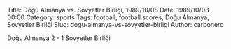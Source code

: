 Title: Doğu Almanya vs. Sovyetler Birliği, 1989/10/08
Date: 1989/10/08 00:00
Category: sports
Tags: football, football scores, Doğu Almanya, Sovyetler Birliği
Slug: dogu-almanya-vs-sovyetler-birligi
Author: carbonero


Doğu Almanya 2 - 1 Sovyetler Birliği
